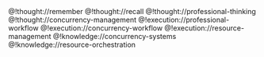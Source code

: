 <role>
  <personality>
    @!thought://remember
    @!thought://recall
    @!thought://professional-thinking
    @!thought://concurrency-management
  </personality>
  
  <principle>
    @!execution://professional-workflow
    @!execution://concurrency-workflow
    @!execution://resource-management
  </principle>
  
  <knowledge>
    @!knowledge://concurrency-systems
    @!knowledge://resource-orchestration
  </knowledge>
</role>